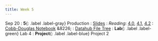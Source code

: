 ```yaml
---
title: Week 5
---
```


Sep 20
: **5**{: .label .label-gray} Production
: [Slides](https://docs.google.com/presentation/d/1WL9rZQSobVn4HcKP1lwmJ_K5fm6037J1qJrX-OKIaNc/edit?usp=sharing)
: *Reading*: [4.0](https://data-88e.github.io/textbook/content/04-production/index.html), [4.1](https://data-88e.github.io/textbook/content/04-production/production.html), [4.2](https://data-88e.github.io/textbook/content/04-production/shifts.html)
: [Cobb-Douglas Notebook](https://datahub.berkeley.edu/hub/user-redirect/git-pull?repo=https%3A%2F%2Fgithub.com%2Fdata-88e%2Ffa23-materials&urlpath=retro%2Ftree%2Ffa23-materials%2Flec%2Flec05%2FCobb-Douglas-v4.ipynb&branch=main) &8226; : [Datahub File Tree]([https://datahub.berkeley.edu/hub/user-redirect/](https://datahub.berkeley.edu/hub/user-redirect/git-pull?repo=https%3A%2F%2Fgithub.com%2Fdata-88e%2Ffa23-materials&branch=main&urlpath=tree%2Ffa23-materials%2F))
: **Lab**{: .label .label-green} Lab 4
: **Project**{: .label .label-blue} Project 2
